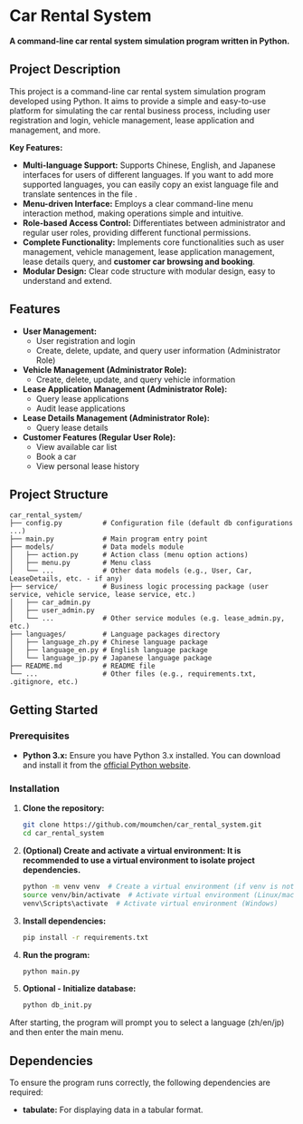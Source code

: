 # Car Rental System

**A command-line car rental system simulation program written in Python.**

## Project Description

This project is a command-line car rental system simulation program developed using Python. It aims to provide a simple and easy-to-use platform for simulating the car rental business process, including user registration and login, vehicle management, lease application and management, and more.

**Key Features:**

* **Multi-language Support:** Supports Chinese, English, and Japanese interfaces for users of different languages. If you want to add more supported languages, you can easily copy an exist language file and translate sentences in the file . 
* **Menu-driven Interface:** Employs a clear command-line menu interaction method, making operations simple and intuitive.
* **Role-based Access Control:** Differentiates between administrator and regular user roles, providing different functional permissions.
* **Complete Functionality:** Implements core functionalities such as user management, vehicle management, lease application management, lease details query, and **customer car browsing and booking**.
* **Modular Design:** Clear code structure with modular design, easy to understand and extend.

## Features

* **User Management:**
    * User registration and login
    * Create, delete, update, and query user information  (Administrator Role)
* **Vehicle Management (Administrator Role):**
    * Create, delete, update, and query vehicle information
* **Lease Application Management (Administrator Role):**
    * Query lease applications
    * Audit lease applications
* **Lease Details Management (Administrator Role):**
    * Query lease details
* **Customer Features (Regular User Role):**
    * View available car list
    * Book a car
    * View personal lease history 

## Project Structure

    car_rental_system/
    ├── config.py          # Configuration file (default db configurations ...)
    ├── main.py            # Main program entry point
    ├── models/            # Data models module
    │   ├── action.py      # Action class (menu option actions)
    │   ├── menu.py        # Menu class
    │   └── ...            # Other data models (e.g., User, Car, LeaseDetails, etc. - if any)
    ├── service/           # Business logic processing package (user service, vehicle service, lease service, etc.)
    │   ├── car_admin.py
    │   ├── user_admin.py
    │   └── ...            # Other service modules (e.g. lease_admin.py, etc.)
    ├── languages/         # Language packages directory
    │   ├── language_zh.py # Chinese language package
    │   ├── language_en.py # English language package
    │   └── language_jp.py # Japanese language package
    ├── README.md          # README file
    └── ...                # Other files (e.g., requirements.txt, .gitignore, etc.)



## Getting Started

### Prerequisites

* **Python 3.x:** Ensure you have Python 3.x installed. You can download and install it from the [official Python website](https://www.python.org/).

### Installation

1. **Clone the repository:**
   ```bash
   git clone https://github.com/moumchen/car_rental_system.git
   cd car_rental_system
2. **(Optional) Create and activate a virtual environment: It is recommended to use a virtual environment to isolate project dependencies.**
    ```bash
    python -m venv venv  # Create a virtual environment (if venv is not installed, install it first: pip install virtualenv)
    source venv/bin/activate  # Activate virtual environment (Linux/macOS)
    venv\Scripts\activate  # Activate virtual environment (Windows)
3. **Install dependencies:**
    ```bash
    pip install -r requirements.txt
4. **Run the program:**
    ```bash
    python main.py
5. **Optional - Initialize database:**
    ```bash
    python db_init.py
   
After starting, the program will prompt you to select a language (zh/en/jp) and then enter the main menu.

## Dependencies
To ensure the program runs correctly, the following dependencies are required:
* **tabulate:** For displaying data in a tabular format.